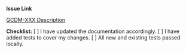**Issue Link**

[GCDM-XXX Description](https://fullstacklabs.atlassian.net/browse/GDCM-)

**Checklist:**
[ ] I have updated the documentation accordingly.
[ ] I have added tests to cover my changes.
[ ] All new and existing tests passed locally.
